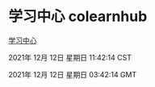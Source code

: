 # 学习中心 colearnhub
[学习中心](http://59.174.25.102:56308/colearnhub/)

2021年 12月 12日 星期日 11:42:14 CST

2021年 12月 12日 星期日 03:42:14 GMT
